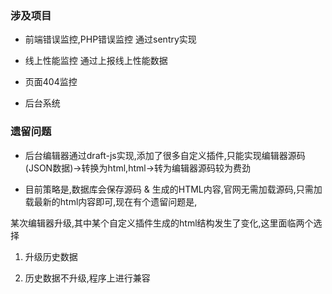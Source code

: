 ### 涉及项目

* 前端错误监控,PHP错误监控 通过sentry实现

* 线上性能监控 通过上报线上性能数据

* 页面404监控

* 后台系统


### 遗留问题

* 后台编辑器通过draft-js实现,添加了很多自定义插件,只能实现编辑器源码(JSON数据)->转换为html,html->转为编辑器源码较为费劲

* 目前策略是,数据库会保存源码 & 生成的HTML内容,官网无需加载源码,只需加载最新的html内容即可,现在有个遗留问题是,

某次编辑器升级,其中某个自定义插件生成的html结构发生了变化,这里面临两个选择

1. 升级历史数据

2. 历史数据不升级,程序上进行兼容